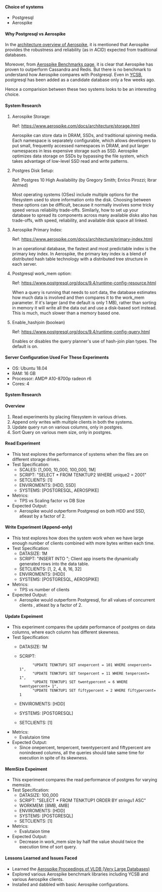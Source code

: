 #### Choice of systems

* Postgresql
* Aerospike

#### Why Postgresql vs Aerospike

In the [architecture overview of Aerospike](https://www.aerospike.com/docs/architecture/index.html), it is mentioned that Aerospike provides the robustness and reliability (as in ACID) expected from traditional databases. 

Moreover, from [Aerospike Benchmarks page](https://www.aerospike.com/resources/benchmarks/), it is clear that Aerospike has proven to outperform Cassandra and Redis. But there is no benchmark to understand how Aerospike compares with Postgresql. Even in [YCSB](https://github.com/brianfrankcooper/YCSB), postgresql has been added as a candidate database only a few weeks ago.

Hence a comparision between these two systems looks to be an interesting choice.

#### System Research    

1. Aerospike Storage:

    Ref: https://www.aerospike.com/docs/architecture/storage.html

    Aerospike can store data in DRAM, SSDs, and traditional spinning media. Each namespace is separately configurable, which allows developers to put small, frequently accessed namespaces in DRAM, and put larger namespaces in less expensive storage such as SSD. Aerospike optimizes data storage on SSDs by bypassing the file system, which takes advantage of low-level SSD read and write patterns. 

2. Postgres Disk Setup:

    Ref: Postgres 10 High Availability (by Gregory Smith; Enrico Pirozzi; Ibrar Ahmed)

    Most operating systems (OSes) include multiple options for the filesystem used to store information onto the disk. Choosing between these options can be difficult, because it normally involves some tricky speed versus reliability trade-offs. Similarly, how to set up your database to spread its components across many available disks also has trade-offs, with speed, reliability, and available disk space all linked.

3. Aerospike Primary Index:

    Ref: https://www.aerospike.com/docs/architecture/primary-index.html

    In an operational database, the fastest and most predictable index is the primary key index. In Aerospike, the primary key index is a blend of distributed hash table technology with a distributed tree structure in each server. 

4. Postgresql work_mem option:

    Ref: https://www.postgresql.org/docs/9.4/runtime-config-resource.html

    When a query is running that needs to sort data, the database estimates how much data is involved and then compares it to the work_mem parameter. If it's larger (and the default is only 1 MB), rather than sorting in memory it will write all the data out and use a disk-based sort instead. This is much, much slower than a memory based one.

5. Enable_hashjoin (boolean)

    Ref: https://www.postgresql.org/docs/9.4/runtime-config-query.html

    Enables or disables the query planner's use of hash-join plan types. The default is on.


#### Server Configuration Used For These Experiments 

* OS: Ubuntu 18.04
* RAM: 16 GB
* Processor: AMD® A10-8700p radeon r6
* Cores: 4

#### System Research

#### Overview
1. Read experiments by placing filesystem in various drives.
2. Append only writes with multiple clients in both the systems.
3. Update query run on various columns, only in postgres.
4. Sort Query on various mem size, only in postgres.

#### Read Experiment
* This test explores the performance of systems when the files are on different storage drives.
* Test Specification:
    * SCALES: [1_000, 10_000, 100_000,  1M] 
    * SCRIPT: "SELECT * FROM TENKTUP2 WHERE unique2 = 2001"
    * SETCLIENTS: [1]
    * ENVIROMENTS: [HDD, SSD]
    * SYSTEMS: [POSTGRESQL, AEROSPIKE] 
* Metrics: 
    * TPS vs Scaling factor vs DB Size
* Expected Output:
    * Aerospike would outperform Postgresql on both HDD and SSD, atleast by a factor of 2.

#### Write Experiment (Append-only)
* This test explores how does the system work when we have large enough number of clients combined with more bytes written each time.
* Test Specification:
    * DATASIZE: 1M 
    * SCRIPT: "INSERT <TUPLE> INTO <RELATION>"; Client app inserts the dynamically generated rows into the data table.
    * SETCLIENTS: [1, 2, 4, 8, 16, 32]
    * ENVIROMENTS: [HDD]
    * SYSTEMS: [POSTGRESQL, AEROSPIKE] 
* Metrics:
    * TPS vs number of clients
* Expected Output:
    * Aerospike would outperform Postgresql, for all values of concurrent clients , atleast by a factor of 2.

#### Update Expeiment
* This experiment compares the update performance of postgres on data columns, where each column has different skewness.
* Test Specification:
    * DATASIZE: 1M 
    * SCRIPT:
             
                "UPDATE TENKTUP1 SET onepercent = 101 WHERE onepercent= 1",
                "UPDATE TENKTUP1 SET tenpercent = 11 WHERE tenpercent= 1",
                "UPDATE TENKTUP1 SET twentypercent = 6 WHERE twentypercent= 1",
                "UPDATE TENKTUP1 SET fiftypercent = 2 WHERE fiftypercent= 1
 
    * ENVIROMENTS: [HDD]
    * SYSTEMS: [POSTGRESQL] 
    * SETCLIENTS: [1]
* Metrics:
    * Evalutaion time
* Expected Output:
    * Since onepercent, tenpercent, twentypercent and fiftypercent are nonindexed columns, all the queries should take same time for execution in spite of its skewness. 

#### MemSize Expeiment
* This experiment compares the read performance of postgres for varying memsize.
* Test Specification:
    * DATASIZE: 100_000 
    * SCRIPT: "SELECT * FROM TENKTUP1 ORDER BY stringu1 ASC"
    * WORKMEM: [8MB, 4MB]
    * ENVIROMENTS: [HDD]
    * SYSTEMS: [POSTGRESQL] 
    * SETCLIENTS: [1]
* Metrics:
    * Evalutaion time
* Expected Output:
    * Decrease in work_mem size by half the value should twice the execution time of sort query. 

#### Lessons Learned and Issues Faced
* Learned the [Aerospike Proceedings of VLDB (Very Large Databases)](https://www.aerospike.com/docs/architecture/assets/vldb2016.pdf) 
* Explored various Aerospike benchmark libraries including YCSB and various Aerospike clients.
* Installed and dabbled with basic Aerospike configurations.